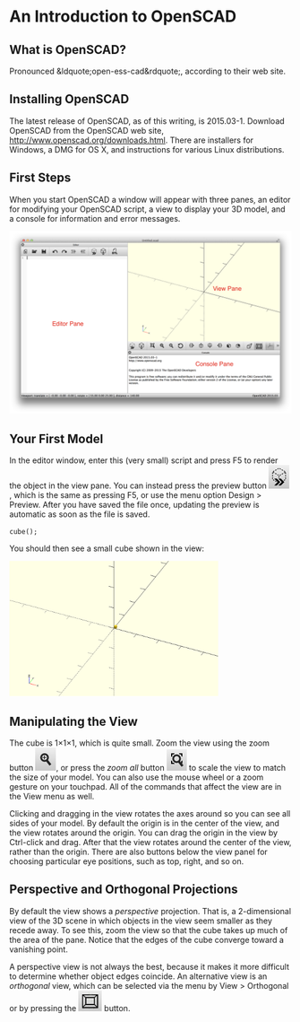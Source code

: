 # An Introduction to OpenSCAD

## What is OpenSCAD?

Pronounced &ldquote;open-ess-cad&rdquote;, according to their web site.

## Installing OpenSCAD

The latest release of OpenSCAD, as of this writing, is 2015.03-1. Download OpenSCAD from the OpenSCAD web site, http://www.openscad.org/downloads.html. There are installers for Windows, a DMG for OS X, and instructions for various Linux distributions.

## First Steps

When you start OpenSCAD a window will appear with three panes, an editor for modifying your OpenSCAD script, a view to display your 3D model, and a console for information and error messages.

![OpenSCAD window](images/openscad-window.png)

## Your First Model

In the editor window, enter this (very small) script and press F5 to render the object in the view pane. You can instead press the preview button
<img alt="OpenSCAD preview button" src="images/preview-button.png" width="37" height="42" />, which is the same as pressing F5, or use the menu option Design > Preview. After you have saved the file once, updating the preview is automatic as soon as the file is saved.

    cube();

You should then see a small cube shown in the view:

<img alt="Cube image" src="images/cube.png" width="373" height="241" />

## Manipulating the View

The cube is 1&times;1&times;1, which is quite small. Zoom the view using the zoom button
<img alt="Zoom button" src="images/zoom.png" width="37" height="41" />, or press the *zoom all* button
<img alt="Zoom-all button" src="images/zoom-all.png" width="36" height="38" /> to scale the view to match the size of your model. You can also use the mouse wheel or a zoom gesture on your touchpad. All of the commands that affect the view are in the View menu as well.

Clicking and dragging in the view rotates the axes around so you can see all sides of your model. By default the origin is in the center of the view, and the view rotates around the origin. You can drag the origin in the view by Ctrl-click and drag. After that the view rotates around the center of the view, rather than the origin. There are also buttons below the view panel for choosing particular eye positions, such as top, right, and so on.

## Perspective and Orthogonal Projections

By default the view shows a *perspective* projection. That is, a 2-dimensional view of the 3D scene in which objects in the view seem smaller as they recede away. To see this, zoom the view so that the cube takes up much of the area of the pane. Notice that the edges of the cube converge toward a vanishing point.

A perspective view is not always the best, because it makes it more difficult to determine whether object edges coincide. An alternative view is an *orthogonal* view, which can be selected via the menu by View > Orthogonal or by pressing the <img alt="Orthogonal view" src="images/orthogonal.png" width="42" height="37" /> button.
